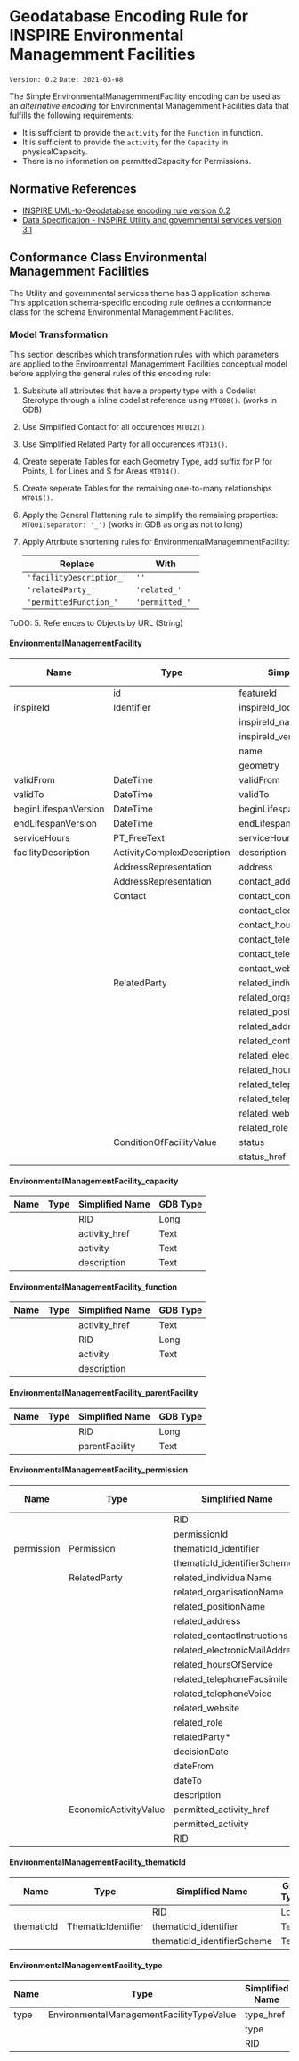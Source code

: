 # Geodatabase Encoding Rule for INSPIRE Environmental Managemment Facilities

`Version: 0.2`
`Date: 2021-03-08`

The Simple EnvironmentalManagemmentFacility encoding can be used as an *alternative encoding* for Environmental Managemment Facilities data that fulfills the following requirements:

* It is sufficient to provide the `activity` for the `Function` in function. 
* It is sufficient to provide the `activity` for the `Capacity` in physicalCapacity.  
* There is no information on permittedCapacity for Permissions.


## Normative References

* [INSPIRE UML-to-Geodatabase encoding rule version 0.2](GeodatabaseEncoding.md)
* [Data Specification - INSPIRE Utility and governmental services version 3.1](https://inspire.ec.europa.eu/Themes/136/2892)

## Conformance Class Environmental Managemment Facilities

The Utility and governmental services theme has 3 application schema. This application schema-specific encoding rule defines a conformance class for the schema Environmental Managemment Facilities.

### Model Transformation

This section describes which transformation rules with which parameters are applied to the Environmental Managemment Facilities conceptual model before applying the general rules of this encoding rule:
 

1. Subsitute all attributes that have a property type with a Codelist Sterotype through a inline codelist reference using `MT008()`. (works in GDB)
2. Use Simplified Contact for all occurences `MT012()`. 
3. Use Simplified Related Party for all occurences `MT013()`. 
4. Create seperate Tables for each Geometry Type, add suffix for P for Points, L for Lines and S for Areas `MT014()`.
5. Create seperate Tables for the remaining one-to-many relationships `MT015()`.
6. Apply the General Flattening rule to simplify the remaining properties: `MT001(separator: '_')` (works in GDB as ong as not to long)
7. Apply Attribute shortening rules for EnvironmentalManagemmentFacility:

    |Replace|With|
    |----|----|
    |`'facilityDescription_'`|`'' `|
    |`'relatedParty_'`|`'related_' `|
    |`'permittedFunction_'`|`'permitted_' `|




ToDO: 
5. References to Objects by URL (String)






#### EnvironmentalManagementFacility

|Name|Type|Simplified Name|GDB Type|
|------|------|------|------|
||id|featureId|Long|
|inspireId|Identifier|inspireId_localId|Text|
|||inspireId_namespace|Text|
|||inspireId_versionId|Text|
|||name|Text|
|||geometry||
|validFrom|DateTime|validFrom|Date|
|validTo|DateTime|validTo|Date|
|beginLifespanVersion|DateTime|beginLifespanVersion|Date|
|endLifespanVersion|DateTime|endLifespanVersion|Date|
|serviceHours|PT_FreeText|serviceHours|Text|
|facilityDescription|ActivityComplexDescription|description|Text|
||AddressRepresentation|address|Text|
||AddressRepresentation|contact_address|Text|
||Contact|contact_contactInstructions|Text|
|||contact_electronicMailAddress|Text|
|||contact_hoursOfService|Text|
|||contact_telephoneFacsimile|Text|
|||contact_telephoneVoice|Text|
|||contact_website|Text|
||RelatedParty|related_individualName|Text|
|||related_organisationName|Text|
|||related_positionName|Text|
|||related_address|Text|
|||related_contactInstructions|Text|
|||related_electronicMailAddress|Text|
|||related_hoursOfService|Text|
|||related_telephoneFacsimile|Text|
|||related_telephoneVoice|Text|
|||related_website|Text|
|||related_role|Text|
||ConditionOfFacilityValue|status|Text|
|||status_href|Text|

#### EnvironmentalManagementFacility_capacity

|Name|Type|Simplified Name|GDB Type|
|------|------|------|------|
|||RID|Long|
|||activity_href|Text|
|||activity|Text|
|||description|Text|

#### EnvironmentalManagementFacility_function

|Name|Type|Simplified Name|GDB Type|
|------|------|------|------|
|||activity_href|Text|
|||RID|Long|
|||activity|Text|
|||description||

#### EnvironmentalManagementFacility_parentFacility

|Name|Type|Simplified Name|GDB Type|
|------|------|------|------|
|||RID|Long|
|||parentFacility|Text|

#### EnvironmentalManagementFacility_permission

|Name|Type|Simplified Name|GDB Type|
|------|------|------|------|
|||RID|Long|
|||permissionId|Long|
|permission|Permission|thematicId_identifier|Text|
|||thematicId_identifierScheme|Text|
||RelatedParty|related_individualName|Text|
|||related_organisationName|Text|
|||related_positionName|Text|
|||related_address|Text|
|||related_contactInstructions|Text|
|||related_electronicMailAddress|Text|
|||related_hoursOfService|Text|
|||related_telephoneFacsimile|Text|
|||related_telephoneVoice|Text|
|||related_website|Text|
|||related_role|Text|
|||relatedParty*|Text|
|||decisionDate|Date|
|||dateFrom|Date|
|||dateTo|Date|
|||description|Text|
||EconomicActivityValue|permitted_activity_href|Text|
|||permitted_activity|Text|
|||RID|Long|

#### EnvironmentalManagementFacility_thematicId

|Name|Type|Simplified Name|GDB Type|
|------|------|------|------|
|||RID|Long|
|thematicId|ThematicIdentifier|thematicId_identifier|Text|
|||thematicId_identifierScheme|Text|

#### EnvironmentalManagementFacility_type

|Name|Type|Simplified Name|GDB Type|
|------|------|------|------|
|type|EnvironmentalManagementFacilityTypeValue|type_href|Text|
|||type||
|||RID||
